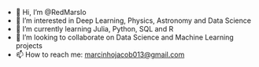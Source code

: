 - 👋 Hi, I’m @RedMarsIo
- 👀 I’m interested in Deep Learning, Physics, Astronomy and Data Science
- 🌱 I’m currently learning Julia, Python, SQL and R
- 💞️ I’m looking to collaborate on Data Science and Machine Learning projects
- 📫 How to reach me: marcinhojacob013@gmail.com

<!---
RedMarsIo/RedMarsIo is a ✨ special ✨ repository because its `README.md` (this file) appears on your GitHub profile.
You can click the Preview link to take a look at your changes.
--->
